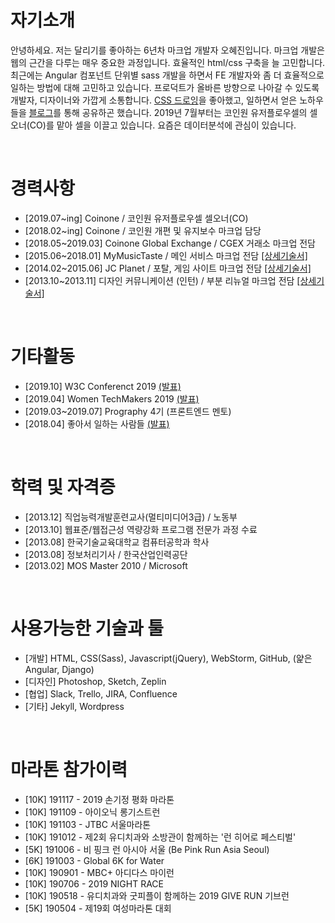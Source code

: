 # 자기소개
안녕하세요. 저는 달리기를 좋아하는 6년차 마크업 개발자 오혜진입니다. 마크업 개발은 웹의 근간을 다루는 매우 중요한 과정입니다. 효율적인 html/css 구축을 늘 고민합니다. 최근에는 Angular 컴포넌트 단위별 sass 개발을 하면서 FE 개발자와 좀 더 효율적으로 일하는 방법에 대해 고민하고 있습니다. 프로덕트가 올바른 방향으로 나아갈 수 있도록 개발자, 디자이너와 가깝게 소통합니다. [CSS 드로잉](https://codepen.io/collection/AVKvZM/)을 좋아했고, 일하면서 얻은 노하우들을 [블로그](http://zinee-world.tistory.com)를 통해 공유하곤 했습니다. 2019년 7월부터는 코인원 유저플로우셀의 셀오너(CO)를 맡아 셀을 이끌고 있습니다. 요즘은 데이터분석에 관심이 있습니다.

<br>

# 경력사항
* [2019.07~ing] Coinone / 코인원 유저플로우셀 셀오너(CO)
* [2018.02~ing] Coinone / 코인원 개편 및 유지보수 마크업 담당
* [2018.05~2019.03] Coinone Global Exchange / CGEX 거래소 마크업 전담
* [2015.06~2018.01] MyMusicTaste / 메인 서비스 마크업 전담 [[상세기술서]](https://github.com/zineeworld/resume/blob/master/after201506.md#201506ing)
* [2014.02~2015.06] JC Planet / 포탈, 게임 사이트 마크업 전담 [[상세기술서]](https://github.com/zineeworld/resume/blob/master/before201506.md#201402201506)
* [2013.10~2013.11] 디자인 커뮤니케이션 (인턴) / 부분 리뉴얼 마크업 전담 [[상세기술서]](https://github.com/zineeworld/resume/blob/master/before201506.md#201310201311)

<br>

# 기타활동
* [2019.10] W3C Conferenct 2019 [(발표)](http://www.kipfa.or.kr/Seminar/SeminarReView.aspx?eduSeqNo=1258)
* [2019.04] Women TechMakers 2019 [(발표)](https://wtm-seoul-2019.firebaseapp.com/)
* [2019.03~2019.07] Prography 4기 (프론트엔드 멘토)
* [2018.04] 좋아서 일하는 사람들 [(발표)](https://brunch.co.kr/@startupalliance/11)

<br>

# 학력 및 자격증
* [2013.12] 직업능력개발훈련교사(멀티미디어3급) / 노동부
* [2013.10] 웹표준/웹접근성 역량강화 프로그램 전문가 과정 수료
* [2013.08] 한국기술교육대학교 컴퓨터공학과 학사
* [2013.08] 정보처리기사 / 한국산업인력공단
* [2013.02] MOS Master 2010 / Microsoft
   
<br>
   
# 사용가능한 기술과 툴
* [개발] HTML, CSS(Sass), Javascript(jQuery), WebStorm, GitHub, (얉은 Angular, Django)
* [디자인] Photoshop, Sketch, Zeplin
* [협업] Slack, Trello, JIRA, Confluence
* [기타] Jekyll, Wordpress

<br>

# 마라톤 참가이력
* [10K] 191117 - 2019 손기정 평화 마라톤 
* [10K] 191109 - 아이오닉 롱기스트런 
* [10K] 191103 - JTBC 서울마라톤 
* [10K] 191012 - 제2회 유디치과와 소방관이 함께하는 '런 히어로 페스티벌' 
* [5K] 191006 - 비 핑크 런 아시아 서울 (Be Pink Run Asia Seoul) 
* [6K] 191003 - Global 6K for Water 
* [10K] 190901 - MBC+ 아디다스 마이런 
* [10K] 190706 - 2019 NIGHT RACE
* [10K] 190518 - 유디치과와 굿피플이 함께하는 2019 GIVE RUN 기브런 
* [5K] 190504 - 제19회 여성마라톤 대회
